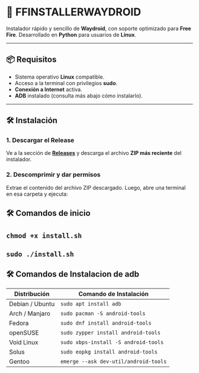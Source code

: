 # 🚀 FFINSTALLERWAYDROID

Instalador rápido y sencillo de **Waydroid**, con soporte optimizado para **Free Fire**.
Desarrollado en **Python** para usuarios de **Linux**.

---

## 📦 Requisitos

- Sistema operativo **Linux** compatible.
- Acceso a la terminal con privilegios **sudo**.
- **Conexión a Internet** activa.
- **ADB** instalado (consulta más abajo cómo instalarlo).

---

## 🛠️ Instalación

### 1. Descargar el Release

Ve a la sección de **[Releases](https://github.com/tuusuario/tu-repositorio/releases)** y descarga el archivo **ZIP más reciente** del instalador.

### 2. Descomprimir y dar permisos

Extrae el contenido del archivo ZIP descargado. Luego, abre una terminal en esa carpeta y ejecuta:

## 🛠️ Comandos de inicio

## `chmod +x install.sh`

## `sudo ./install.sh`



## 🛠️ Comandos de Instalacion de adb
| Distribución    | Comando de Instalación                          |
|-----------------|-------------------------------------------------|
| Debian / Ubuntu | `sudo apt install adb`                         |
| Arch / Manjaro  | `sudo pacman -S android-tools`                 |
| Fedora          | `sudo dnf install android-tools`               |
| openSUSE        | `sudo zypper install android-tools`            |
| Void Linux      | `sudo xbps-install -S android-tools`           |
| Solus           | `sudo eopkg install android-tools`             |
| Gentoo          | `emerge --ask dev-util/android-tools`          |

